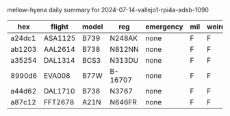 mellow-hyena daily summary for 2024-07-14-vallejo1-rpi4a-adsb-1090

|hex|flight|model|reg|emergency|mil|weirdo|
|--|--|--|--|--|--|--|
|a24dc1|ASA1125|B739|N248AK|none|F|F|
|ab1203|AAL2614|B738|N812NN|none|F|F|
|a35254|DAL1314|BCS3|N313DU|none|F|F|
|8990d6|EVA008|B77W|B-16707|none|F|F|
|a44d62|DAL1710|B738|N3767|none|F|F|
|a87c12|FFT2678|A21N|N646FR|none|F|F|
